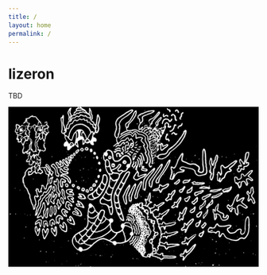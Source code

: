 ```yaml
---
title: /
layout: home
permalink: /
---
```


# lizeron

TBD

![](https://raw.githubusercontent.com/lizeron/lizeron.github.io/master/assets/king%20of%20X%20regions.JPG)
